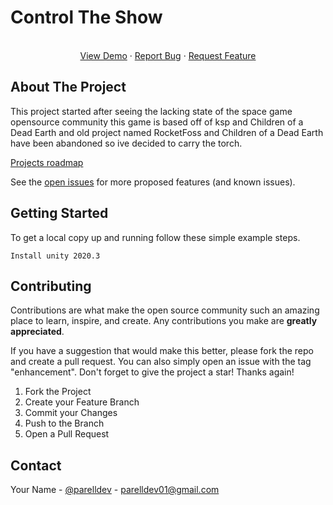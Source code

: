 # Control The Show

  <p align="center">
    <br />
    <a href="https://github.com/Parell/CTS">View Demo</a>
    ·
    <a href="https://github.com/Parell/CTS/issues">Report Bug</a>
    ·
    <a href="https://github.com/Parell/CTS/issues">Request Feature</a>
  </p>
</div>


<!-- ABOUT THE PROJECT -->
## About The Project

This project started after seeing the lacking state of the space game opensource community this game is based off of ksp and Children of a Dead Earth
and old project named RocketFoss and Children of a Dead Earth have been abandoned so ive decided to carry the torch.

<a href="https://github.com/Parell/CTS/projects?type=beta">Projects roadmap</a>

See the [open issues](https://github.com/Parell/CTS/issues) for more proposed features (and known issues).


<!-- GETTING STARTED -->
## Getting Started

To get a local copy up and running follow these simple example steps.

  ```
  Install unity 2020.3
  ```

<!-- CONTRIBUTING -->
## Contributing

Contributions are what make the open source community such an amazing place to learn, inspire, and create. Any contributions you make are **greatly appreciated**.

If you have a suggestion that would make this better, please fork the repo and create a pull request. You can also simply open an issue with the tag "enhancement".
Don't forget to give the project a star! Thanks again!

1. Fork the Project
2. Create your Feature Branch
3. Commit your Changes
4. Push to the Branch
5. Open a Pull Request

<!-- CONTACT -->
## Contact

Your Name - [@parelldev](https://twitter.com/parelldev) - parelldev01@gmail.com
